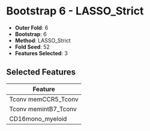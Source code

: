 # Bootstrap 6 - LASSO_Strict

- **Outer Fold**: 6
- **Bootstrap**: 6
- **Method**: LASSO_Strict
- **Fold Seed**: 52
- **Features Selected**: 3

## Selected Features

| Feature |
|---------|
| Tconv memCCR5_Tconv |
| Tconv memintB7_Tconv |
| CD16mono_myeloid |
